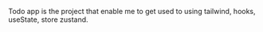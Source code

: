 Todo app is the project that enable me to get used to using tailwind, hooks, useState, store zustand. 
